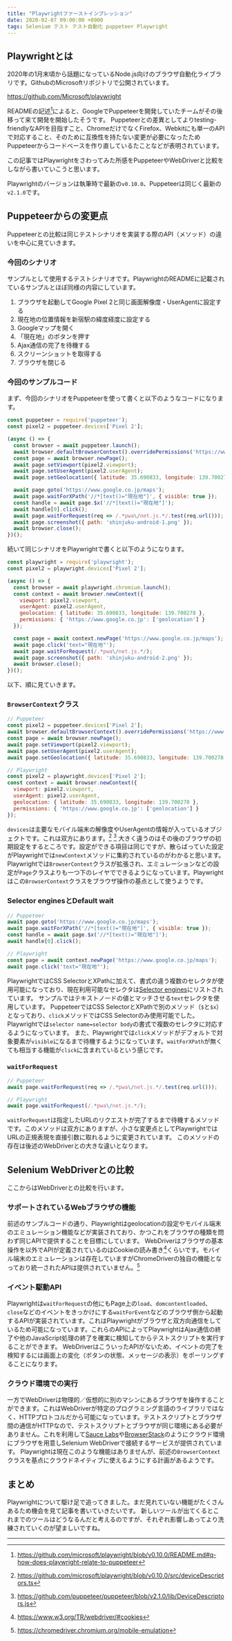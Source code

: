 ```yaml
---
title: "Playwrightファーストインプレッション"
date: 2020-02-07 09:00:00 +0900
tags: Selenium テスト テスト自動化 puppeteer Playwright
---
```


## Playwrightとは

2020年の1月末頃から話題になっているNode.js向けのブラウザ自動化ライブラリです。GithubのMicrosoftリポジトリで公開されています。

<https://github.com/Microsoft/playwright>

READMEの記述[^1]によると、GoogleでPuppeteerを開発していたチームがその後移って来て開発を開始したそうです。
Puppeteerとの差異としてよりtesting-friendlyなAPIを目指すこと、ChromeだけでなくFirefox、Webkitにも単一のAPIで対応すること、そのために互換性を持たない変更が必要になったためPuppeteerからコードベースを作り直しているたことなどが表明されています。

この記事ではPlaywrightをさわってみた所感をPuppeteerやWebDriverと比較をしながら書いていこうと思います。

Playwrightのバージョンは執筆時で最新の`v0.10.0`、Puppeteerは同じく最新の`v2.1.0`です。

## Puppeteerからの変更点

Puppeteerとの比較は同じテストシナリオを実装する際のAPI（メソッド）の違いを中心に見ていきます。

### 今回のシナリオ

サンプルとして使用するテストシナリオです。PlaywrightのREADMEに記載されているサンプルとほぼ同様の内容にしています。

1. ブラウザを起動してGoogle Pixel 2と同じ画面解像度・UserAgentに設定する
2. 現在地の位置情報を新宿駅の緯度経度に設定する
3. Googleマップを開く
4. 「現在地」のボタンを押す
5. Ajax通信の完了を待機する
6. スクリーンショットを取得する
7. ブラウザを閉じる

### 今回のサンプルコード

まず、今回のシナリオをPuppeteerを使って書くと以下のようなコードになります。

```javascript
const puppeteer = require('puppeteer');
const pixel2 = puppeteer.devices['Pixel 2'];

(async () => {
  const browser = await puppeteer.launch();
  await browser.defaultBrowserContext().overridePermissions('https://www.google.co.jp', ['geolocation']);
  const page = await browser.newPage();
  await page.setViewport(pixel2.viewport);
  await page.setUserAgent(pixel2.userAgent);
  await page.setGeolocation({ latitude: 35.690833, longitude: 139.700278 });

  await page.goto('https://www.google.co.jp/maps');
  await page.waitForXPath('//*[text()="現在地"]', { visible: true });
  const handle = await page.$x('//*[text()="現在地"]');
  await handle[0].click();
  await page.waitForRequest(req => /.*pwa\/net.js.*/.test(req.url()));
  await page.screenshot({ path: 'shinjuku-android-1.png' });
  await browser.close();
})();
```

続いて同じシナリオをPlaywrightで書くと以下のようになります。

```javascript
const playwright = require('playwright');
const pixel2 = playwright.devices['Pixel 2'];

(async () => {
  const browser = await playwright.chromium.launch();
  const context = await browser.newContext({
    viewport: pixel2.viewport,
    userAgent: pixel2.userAgent,
    geolocation: { latitude: 35.690833, longitude: 139.700278 },
    permissions: { 'https://www.google.co.jp': ['geolocation'] }
  });

  const page = await context.newPage('https://www.google.co.jp/maps');
  await page.click('text="現在地"');
  await page.waitForRequest(/.*pwa\/net.js.*/);
  await page.screenshot({ path: 'shinjuku-android-2.png' });
  await browser.close();
})();
```

以下、順に見ていきます。

### `BrowserContext`クラス

```javascript
// Puppeteer
const pixel2 = puppeteer.devices['Pixel 2'];
await browser.defaultBrowserContext().overridePermissions('https://www.google.co.jp', ['geolocation']);
const page = await browser.newPage();
await page.setViewport(pixel2.viewport);
await page.setUserAgent(pixel2.userAgent);
await page.setGeolocation({ latitude: 35.690833, longitude: 139.700278 });

// Playwright
const pixel2 = playwright.devices['Pixel 2'];
const context = await browser.newContext({
  viewport: pixel2.viewport,
  userAgent: pixel2.userAgent,
  geolocation: { latitude: 35.690833, longitude: 139.700278 },
  permissions: { 'https://www.google.co.jp': ['geolocation'] }
});
```

`devices`は主要なモバイル端末の解像度やUserAgentの情報が入っているオブジェクトです。これは双方にあります。[^2] [^3]
大きく違うのはその後のブラウザの初期設定をするところです。設定ができる項目は同じですが、散らばっていた設定がPlaywrightでは`newContext`メソッドに集約されているのがわかると思います。
Playwrightでは`BrowserContext`クラスが拡張され、エミュレーションなどの設定が`Page`クラスよりも一つ下のレイヤでできるようになっています。Playwrightはこの`BrowserContext`クラスをブラウザ操作の基点として使うようです。

### Selector enginesとDefault wait

```javascript
// Puppeteer
await page.goto('https://www.google.co.jp/maps');
await page.waitForXPath('//*[text()="現在地"]', { visible: true });
const handle = await page.$x('//*[text()="現在地"]');
await handle[0].click();

// Playwright
const page = await context.newPage('https://www.google.co.jp/maps');
await page.click('text="現在地"');
```

PlaywrightではCSS SelectorとXPathに加えて、書式の違う複数のセレクタが使用可能になっており、現在利用可能なセレクタは[Selector engines](https://github.com/microsoft/playwright/blob/v0.10.0/docs/selectors.md)にリストされています。
サンプルではテキストノードの値とマッチさせる`text`セレクタを使用しています。 PuppeteerではCSS SelectorとXPathで別のメソッド（`$`と`$x`）となっており、`click`メソッドではCSS Selectorのみ使用可能でした。Playwrightでは`selector name=selector body`の書式で複数のセレクタに対応するようになっています。
また、Playwrightでは`click`メソッドがデフォルトで対象要素が`visible`になるまで待機するようになっています。`waitForXPath`が無くても相当する機能が`click`に含まれているという感じです。

### `waitForRequest`

```javascript
// Puppeteer
await page.waitForRequest(req => /.*pwa\/net.js.*/.test(req.url()));

// Playwright
await page.waitForRequest(/.*pwa\/net.js.*/);
```

`waitForRequest`は指定したURLのリクエストが完了するまで待機するメソッドです。このメソッドは双方にありますが、小さな変更点としてPlaywrightではURLの正規表現を直接引数に取れるように変更されています。
このメソッドの存在は後述のWebDriverとの大きな違いとなります。

## Selenium WebDriverとの比較

ここからはWebDriverとの比較を行います。

### サポートされているWebブラウザの機能

前述のサンプルコードの通り、Playwrightはgeolocationの設定やモバイル端末のエミュレーション機能などが実装されており、かつこれをブラウザの種類を問わず同じAPIで提供することを目標にしています。
WebDriverはブラウザの基本操作を以外でAPIが定義されているのはCookieの読み書き[^4]くらいです。モバイル端末のエミュレーションは存在していますがChromeDriverの独自の機能となっており統一されたAPIは提供されていません。[^5]

### イベント駆動API

Playwrightは`waitForRequest`の他にもPage上の`load`、`domcontentloaded`、`close`などのイベントをきっかけにする`waitForEvent`などのブラウザ側から起動するAPIが実装されています。これはPlaywrightがブラウザと双方向通信をしているため可能になっています。これらのAPIによってPlaywrightはAjax通信の終了や他のJavaScript処理の終了を確実に検知してからテストスクリプトを実行することができます。
WebDriverはこういったAPIがないため、イベントの完了を検知するには画面上の変化（ボタンの状態、メッセージの表示）をポーリングすることになります。

### クラウド環境での実行

一方でWebDriverは物理的／仮想的に別のマシンにあるブラウザを操作することができます。これはWebDriverが特定のプログラミング言語のライブラリではなく、HTTPプロトコルだから可能になっています。テストスクリプトとブラウザ間の通信がHTTPなので、テストスクリプトとブラウザが同じ環境にある必要がありません。これを利用して[Sauce Labs](https://saucelabs.com/)や[BrowserStack](https://www.browserstack.com/)のようにクラウド環境にブラウザを用意しSelenium WebDriverで接続するサービスが提供されています。
Playwrightは現在このような機能はありませんが、前述の`BrowserContext`クラスを基点にクラウドネイティブに使えるようにする計画があるようです。

## まとめ

Playwrightについて駆け足で追ってきました。まだ見れていない機能がたくさんあるため機会を見て記事を書いていきたいです。
新しいツールが出てくるとこれまでのツールはどうなるんだと考えるのですが、それぞれ影響しあってより洗練されていくのが望ましいですね。

---

[^1]: <https://github.com/microsoft/playwright/blob/v0.10.0/README.md#q-how-does-playwright-relate-to-puppeteer>
[^2]: <https://github.com/microsoft/playwright/blob/v0.10.0/src/deviceDescriptors.ts>
[^3]: <https://github.com/puppeteer/puppeteer/blob/v2.1.0/lib/DeviceDescriptors.js>
[^4]: <https://www.w3.org/TR/webdriver/#cookies>
[^5]: <https://chromedriver.chromium.org/mobile-emulation>